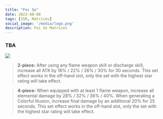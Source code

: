 ```yaml
---
title: "Fei Se"
date: 2023-08-08
tags: [SSR, Matrices]
social_image: '/media/logo.png'
description: Fei Se Matrices
---
```

### TBA

![](https://telegra.ph/file/629b6e880789b70d754b8.png)


> **2-piece:** After using any flame weapon skill or discharge skill, increase all ATK by 18% / 22% / 26% / 30% for 30 seconds. This set effect works in the off-hand slot, only the set with the highest star rating will take effect.

> **4-piece:** When equipped with at least 1 flame weapon, increase all elemental damage by 28% / 32% / 36% / 40%. When generating a Colorful Illusion, increase final damage by an additional 20% for 25 seconds. This set effect works in the off-hand slot, only the set with the highest star rating will take effect.